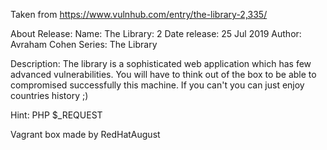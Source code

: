 Taken from https://www.vulnhub.com/entry/the-library-2,335/ 

About Release:
    Name: The Library: 2
    Date release: 25 Jul 2019
    Author: Avraham Cohen
    Series: The Library

Description:
The library is a sophisticated web application which has few advanced vulnerabilities. You will have to think out of the box to be able to compromised successfully this machine. If you can't you can just enjoy countries history ;)

Hint: PHP $_REQUEST
 
Vagrant box made by RedHatAugust

